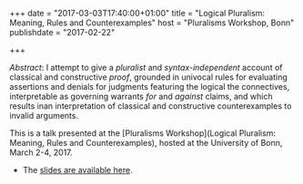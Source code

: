 +++
date = "2017-03-03T17:40:00+01:00"
title = "Logical Pluralism: Meaning, Rules and Counterexamples"
host = "Pluralisms Workshop, Bonn"
publishdate = "2017-02-22"

+++

*Abstract*: I attempt to give a *pluralist* and *syntax-independent* account of classical and constructive *proof*, grounded in univocal rules for evaluating assertions and denials for judgments featuring the logical the connectives, interpretable as governing warrants *for* and *against* claims, and which results inan interpretation of classical and constructive counterexamples to invalid arguments.

This is a talk presented at the [Pluralisms Workshop](Logical Pluralism: Meaning, Rules and Counterexamples), hosted at the University of Bonn, March 2-4, 2017.

* The [slides are available here](http://consequently.org/slides/logical-pluralism-meaning-counterexamples.pdf).